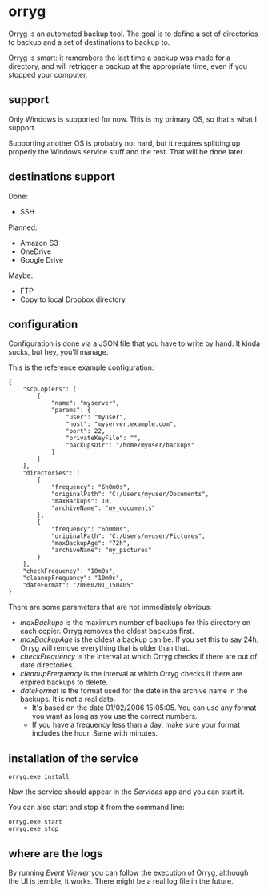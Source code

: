 orryg
=====

Orryg is an automated backup tool. The goal is to define a set of directories to backup and a set of destinations to backup to.

Orryg is smart: it remembers the last time a backup was made for a directory, and will retrigger a backup at the appropriate time, even if you stopped your computer.

support
-------

Only Windows is supported for now. This is my primary OS, so that's what I support.

Supporting another OS is probably not hard, but it requires splitting up properly the Windows service stuff and the rest.
That will be done later.

destinations support
--------------------

Done:

  * SSH

Planned:

  * Amazon S3
  * OneDrive
  * Google Drive

Maybe:

  * FTP
  * Copy to local Dropbox directory

configuration
-------------

Configuration is done via a JSON file that you have to write by hand. It kinda sucks, but hey, you'll manage.

This is the reference example configuration:

    {
        "scpCopiers": [
            {
                "name": "myserver",
                "params": {
                    "user": "myuser",
                    "host": "myserver.example.com",
                    "port": 22,
                    "privateKeyFile": "",
                    "backupsDir": "/home/myuser/backups"
                }
            }
        ],
        "directories": [
            {
                "frequency": "6h0m0s",
                "originalPath": "C:/Users/myuser/Documents",
                "maxBackups": 10,
                "archiveName": "my_documents"
            },
            {
                "frequency": "6h0m0s",
                "originalPath": "C:/Users/myuser/Pictures",
                "maxBackupAge": "72h",
                "archiveName": "my_pictures"
            }
        ],
        "checkFrequency": "10m0s",
        "cleanupFrequency": "10m0s",
        "dateFormat": "20060201_150405"
    }

There are some parameters that are not immediately obvious:

  * *maxBackups* is the maximum number of backups for this directory on each copier. Orryg removes the oldest backups first.
  * *maxBackupAge* is the oldest a backup can be. If you set this to say 24h, Orryg will remove everything that is older than that.
  * *checkFrequency* is the interval at which Orryg checks if there are out of date directories.
  * *cleanupFrequency* is the interval at which Orryg checks if there are expired backups to delete.
  * *dateFormat* is the format used for the date in the archive name in the backups. It is not a real date.
    * It's based on the date 01/02/2006 15:05:05. You can use any format you want as long as you use the correct numbers.
    * If you have a frequency less than a day, make sure your format includes the hour. Same with minutes.

installation of the service
---------------------------

    orryg.exe install

Now the service should appear in the *Services* app and you can start it.

You can also start and stop it from the command line:

    orryg.exe start
    orryg.exe stop

where are the logs
------------------

By running *Event Viewer* you can follow the execution of Orryg, although the UI is terrible, it works.
There might be a real log file in the future.
